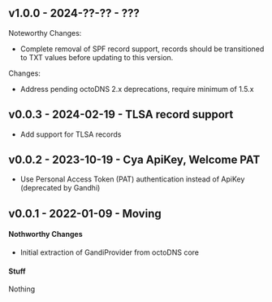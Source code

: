 ## v1.0.0 - 2024-??-?? - ???

Noteworthy Changes:

* Complete removal of SPF record support, records should be transitioned to TXT
  values before updating to this version.

Changes:

* Address pending octoDNS 2.x deprecations, require minimum of 1.5.x

## v0.0.3 - 2024-02-19 - TLSA record support

- Add support for TLSA records

## v0.0.2 - 2023-10-19 - Cya ApiKey, Welcome PAT

- Use Personal Access Token (PAT) authentication instead of ApiKey (deprecated by Gandhi)

## v0.0.1 - 2022-01-09 - Moving

#### Nothworthy Changes

* Initial extraction of GandiProvider from octoDNS core

#### Stuff

Nothing
